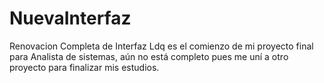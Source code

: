 # NuevaInterfaz
Renovacion Completa de Interfaz
Ldq es el comienzo de mi proyecto final para Analista de sistemas, aún no está completo pues me uní a otro proyecto para finalizar mis estudios.
